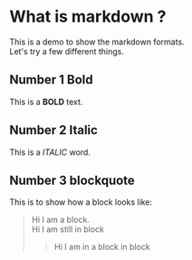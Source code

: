 # What is markdown ?

This is a demo to show the markdown formats.   
Let's try a few different things.

## Number 1 Bold

This is a **BOLD** text.

## Number 2 Italic

This is a *ITALIC* word.

## Number 3 blockquote

This is to show how a block looks like:      
> Hi I am a block.       
> Hi I am still in block
>> Hi I am in a block in block

